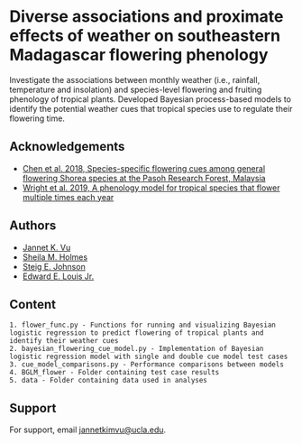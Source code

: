 
# Diverse associations and proximate effects of weather on southeastern Madagascar flowering phenology

Investigate the associations between monthly weather (i.e., rainfall, temperature and insolation) and species-level flowering and fruiting phenology of tropical plants. Developed Bayesian process-based models to identify the potential weather cues that tropical species use to regulate their flowering time. 


## Acknowledgements
 - [Chen et al. 2018, Species-specific flowering cues among general flowering Shorea species at the Pasoh Research Forest, Malaysia](https://besjournals.onlinelibrary.wiley.com/doi/10.1111/1365-2745.12836)
 - [Wright et al. 2019, A phenology model for tropical species that flower multiple times each year](https://esj-journals.onlinelibrary.wiley.com/doi/abs/10.1111/1440-1703.1017)
 

## Authors

- [Jannet K. Vu](https://www.github.com/jkvu08)
- [Sheila M. Holmes](https://www.researchgate.net/profile/Sheila-Holmes)
- [Steig E. Johnson](https://www.steigjohnson.com/)
- [Edward E. Louis Jr.](https://www.researchgate.net/profile/Edward-Louis)


## Content

    1. flower_func.py - Functions for running and visualizing Bayesian logistic regression to predict flowering of tropical plants and identify their weather cues
    2. bayesian_flowering_cue_model.py - Implementation of Bayesian logistic regression model with single and double cue model test cases
    3. cue_model_comparisons.py - Performance comparisons between models
    4. BGLM_flower - Folder containing test case results
    5. data - Folder containing data used in analyses

    
## Support

For support, email jannetkimvu@ucla.edu.

